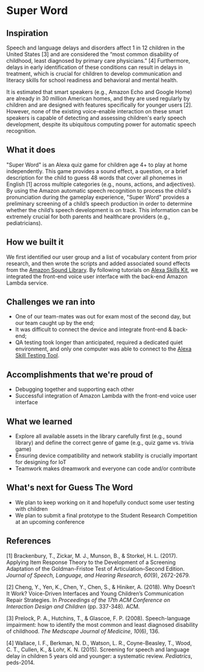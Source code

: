# Super Word
## Inspiration
Speech and language delays and disorders affect 1 in 12 children in the United States [3] and are considered the “most common disability of childhood, least diagnosed by primary care physicians.” [4] Furthermore, delays in early identification of these conditions can result in delays in treatment, which is crucial for children to develop communication and literacy skills for school readiness and behavioral and mental health.

It is estimated that smart speakers (e.g., Amazon Echo and Google Home) are already in 30 million American homes, and they are used regularly by children and are designed with features specifically for younger users [2]. However, none of the existing voice-enable interaction on these smart speakers is capable of detecting and assessing children's early speech development, despite its ubiquitous computing power for automatic speech recognition.

## What it does
"Super Word" is an Alexa quiz game for children age 4+ to play at home independently. This game provides a sound effect, a question, or a brief description for the child to guess 48 words that cover all phonemes in English [1] across multiple categories (e.g., nouns, actions, and adjectives). By using the Amazon automatic speech recognition to process the child's pronunciation during the gameplay experience, "Super Word" provides a preliminary screening of a child’s speech production in order to determine whether the child’s speech development is on track. This information can be extremely crucial for both parents and healthcare providers (e.g., pediatricians).

## How we built it
We first identified our user group and a list of vocabulary content from prior research, and then wrote the scripts and added associated sound effects from the [Amazon Sound Library](https://developer.amazon.com/docs/custom-skills/ask-soundlibrary.html). By following tutorials on [Alexa Skills Kit](https://developer.amazon.com/alexa-skills-kit), we integrated the front-end voice user interface with the back-end Amazon Lambda service.

## Challenges we ran into
- One of our team-mates was out for exam most of the second day, but our team caught up by the end; 
- It was difficult to connect the device and integrate front-end & back-end; 
- QA testing took longer than anticipated, required a dedicated quiet environment, and only one computer was able to connect to the [Alexa Skill Testing Tool](http://echosim.io).

## Accomplishments that we're proud of
- Debugging together and supporting each other 
- Successful integration of Amazon Lambda with the front-end voice user interface

## What we learned
- Explore all available assets in the library carefully first (e.g., sound library) and define the correct genre of game (e.g., quiz game vs. trivia game)
- Ensuring device compatibility and network stability is crucially important for designing for IoT
- Teamwork makes dreamwork and everyone can code and/or contribute

## What's next for Guess The Word
- We plan to keep working on it and hopefully conduct some user testing with children 
- We plan to submit a final prototype to the Student Research Competition at an upcoming conference

## References
[1] Brackenbury, T., Zickar, M. J., Munson, B., & Storkel, H. L. (2017). Applying Item Response Theory to the Development of a Screening Adaptation of the Goldman-Fristoe Test of Articulation–Second Edition. *Journal of Speech, Language, and Hearing Research*, *60*(9), 2672-2679.

[2] Cheng, Y., Yen, K., Chen, Y., Chen, S., & Hiniker, A. (2018). Why Doesn’t It Work? Voice-Driven Interfaces and Young Children’s Communication Repair Strategies. In *Proceedings of the 17th ACM Conference on Interaction Design and Children* (pp. 337-348). ACM.

[3] Prelock, P. A., Hutchins, T., & Glascoe, F. P. (2008). Speech-language impairment: how to identify the most common and least diagnosed disability of childhood. *The Medscape Journal of Medicine*, *10*(6), 136.

[4] Wallace, I. F., Berkman, N. D., Watson, L. R., Coyne-Beasley, T., Wood, C. T., Cullen, K., & Lohr, K. N. (2015). Screening for speech and language delay in children 5 years old and younger: a systematic review. *Pediatrics*, peds-2014.

